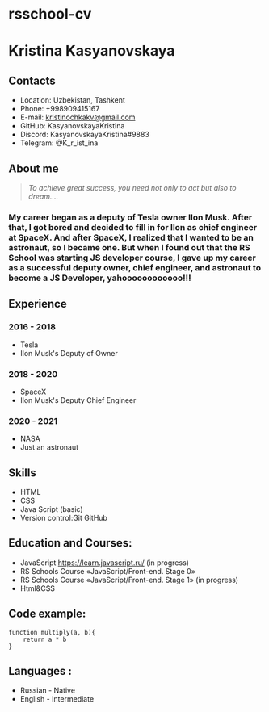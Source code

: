 # rsschool-cv

# Kristina Kasyanovskaya

## Contacts

- Location: Uzbekistan, Tashkent
- Phone: +998909415167
- E-mail: kristinochkakv@gmail.com
- GitHub: KasyanovskayaKristina
- Discord: KasyanovskayaKristina#9883
- Telegram: @K_r_ist_ina

## About me

> _To achieve great success, you need not only to act but also to dream...._

### My career began as a deputy of Tesla owner Ilon Musk. After that, I got bored and decided to fill in for Ilon as chief engineer at SpaceX. And after SpaceX, I realized that I wanted to be an astronaut, so I became one. But when I found out that the RS School was starting JS developer course, I gave up my career as a successful deputy owner, chief engineer, and astronaut to become a JS Developer, yahoooooooooooo!!!

## Experience

### 2016 - 2018

- Tesla
- Ilon Musk's Deputy of Owner

### 2018 - 2020

- SpaceX
- Ilon Musk's Deputy Chief Engineer

### 2020 - 2021

- NASA
- Just an astronaut

## Skills

- HTML
- CSS
- Java Script (basic)
- Version control:Git GitHub

## Education and Courses:

- JavaScript https://learn.javascript.ru/ (in progress)
- RS Schools Course «JavaScript/Front-end. Stage 0»
- RS Schools Course «JavaScript/Front-end. Stage 1» (in progress)
- Html&CSS

## Code example:

```
function multiply(a, b){
    return a * b
}
```

## Languages :

- Russian - Native
- English - Intermediate

